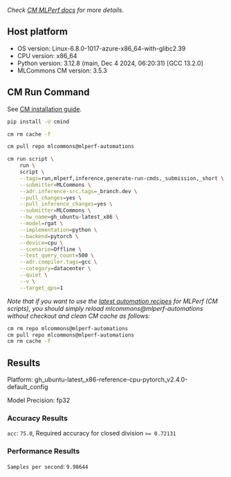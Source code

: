 *Check [CM MLPerf docs](https://docs.mlcommons.org/inference) for more details.*

## Host platform

* OS version: Linux-6.8.0-1017-azure-x86_64-with-glibc2.39
* CPU version: x86_64
* Python version: 3.12.8 (main, Dec  4 2024, 06:20:31) [GCC 13.2.0]
* MLCommons CM version: 3.5.3

## CM Run Command

See [CM installation guide](https://docs.mlcommons.org/inference/install/).

```bash
pip install -U cmind

cm rm cache -f

cm pull repo mlcommons@mlperf-automations

cm run script \
	run \
	script \
	--tags=run,mlperf,inference,generate-run-cmds,_submission,_short \
	--submitter=MLCommons \
	--adr.inference-src.tags=_branch.dev \
	--pull_changes=yes \
	--pull_inference_changes=yes \
	--submitter=MLCommons \
	--hw_name=gh_ubuntu-latest_x86 \
	--model=rgat \
	--implementation=python \
	--backend=pytorch \
	--device=cpu \
	--scenario=Offline \
	--test_query_count=500 \
	--adr.compiler.tags=gcc \
	--category=datacenter \
	--quiet \
	--v \
	--target_qps=1
```
*Note that if you want to use the [latest automation recipes](https://docs.mlcommons.org/inference) for MLPerf (CM scripts),
 you should simply reload mlcommons@mlperf-automations without checkout and clean CM cache as follows:*

```bash
cm rm repo mlcommons@mlperf-automations
cm pull repo mlcommons@mlperf-automations
cm rm cache -f

```

## Results

Platform: gh_ubuntu-latest_x86-reference-cpu-pytorch_v2.4.0-default_config

Model Precision: fp32

### Accuracy Results 
`acc`: `75.0`, Required accuracy for closed division `>= 0.72131`

### Performance Results 
`Samples per second`: `9.98644`
